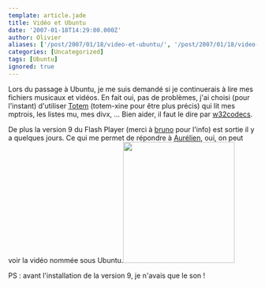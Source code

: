 ```yaml
---
template: article.jade
title: Vidéo et Ubuntu
date: '2007-01-18T14:29:00.000Z'
author: Olivier
aliases: ['/post/2007/01/18/video-et-ubuntu/', '/post/2007/01/18/video-et-ubuntu/']
categories: [Uncategorized]
tags: [Ubuntu]
ignored: true
---
```


<p>Lors du passage à Ubuntu, je me suis demandé si je continuerais à lire mes fichiers musicaux et vidéos. En fait oui, pas de problèmes, j'ai choisi (pour l'instant) d'utiliser <a href="http://www.gnome.org/projects/totem">Totem</a> (totem-xine pour être plus précis) qui lit mes mptrois, les listes mu, mes divx, ... Bien aider, il faut le dire par <a href="http://doc.ubuntu-fr.org/w32codecs">w32codecs</a>.</p> <p>De plus la version 9 du Flash Player (merci à <a href="http://bcarrere.blogspot.com/2007/01/sortie-officielle-de-flash-9-pour-linux.html"> bruno</a> pour l'info) est sortie il y a quelques jours. Ce qui me permet de répondre à <a href="http://blog.toutantic.net/index.php?2007/01/14/390-putain-2-milliards-de-millisecondes"> Aurélien</a>, oui, on peut voir la vidéo nommée sous Ubuntu.<a href="/images/video-ubuntu-sarko.png"><img src="/images/video-ubuntu-sarko.png" alt="" title="video-ubuntu-sarko" width="226" height="246" class="alignnone size-full wp-image-89" /></a></p> <p>PS : avant l'installation de la version 9, je n'avais que le son !</p>